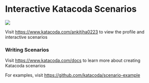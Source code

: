 # Interactive Katacoda Scenarios

[![](http://shields.katacoda.com/katacoda/ankitjha0223/count.svg)](https://www.katacoda.com/ankitjha0223 "Get your profile on Katacoda.com")

Visit https://www.katacoda.com/ankitjha0223 to view the profile and interactive scenarios

### Writing Scenarios
Visit https://www.katacoda.com/docs to learn more about creating Katacoda scenarios

For examples, visit https://github.com/katacoda/scenario-example
